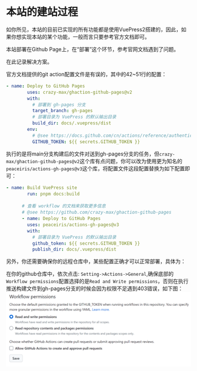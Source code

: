 # 本站的建站过程

如你所见，本站的目前已实现的所有功能都是使用VuePress2搭建的，因此，如果你想实现本站的某个功能，一般而言只要参考官方文档即可。

本站部署在Github Page上，在“部署”这个环节，参考官网文档遇到了问题。

在此记录解决方案。

官方文档提供的git action配置文件是有误的，其中的42~51行的配置：

```yml
- name: Deploy to GitHub Pages
        uses: crazy-max/ghaction-github-pages@v2
        with:
          # 部署到 gh-pages 分支
          target_branch: gh-pages
          # 部署目录为 VuePress 的默认输出目录
          build_dir: docs/.vuepress/dist
        env:
          # @see https://docs.github.com/cn/actions/reference/authentication-in-a-workflow#about-the-github_token-secret
          GITHUB_TOKEN: ${{ secrets.GITHUB_TOKEN }}
```

执行的是将main分支构建后的文件对送到gh-pages分支的任务，但`crazy-max/ghaction-github-pages@v2`这个库有点问题，你可以改为使用更为知名的`peaceiris/actions-gh-pages@v3`这个库，将配置文件这段配置替换为如下配置即可：
```yml
- name: Build VuePress site
        run: pnpm docs:build

      # 查看 workflow 的文档来获取更多信息
      # @see https://github.com/crazy-max/ghaction-github-pages
      - name: Deploy to GitHub Pages
        uses: peaceiris/actions-gh-pages@v3
        with:
          # 部署目录为 VuePress 的默认输出目录
          github_token: ${{ secrets.GITHUB_TOKEN }}
          publish_dir: docs/.vuepress/dist
```

另外，你还需要确保你的远程仓库中，某些配置正确才可以正常部署，具体为：

在你的github仓库中，依次点击:
`Setting->Actions->General`,确保底部的`Workflow permissions`配置选择的是`Read and Write permissions`，否则在执行推送构建文件到gh-pages分支的时候会因为权限不足遇到403错误，如下图：
![](../images/gitactions.png)